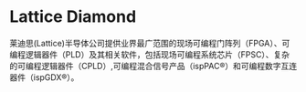 <!-- README.md --- 
;; 
;; Description: 
;; Author: Hongyi Wu(吴鸿毅)
;; Email: wuhongyi@qq.com 
;; Created: 二 3月  6 22:28:14 2018 (+0800)
;; Last-Updated: 二 3月  6 22:35:15 2018 (+0800)
;;           By: Hongyi Wu(吴鸿毅)
;;     Update #: 2
;; URL: http://wuhongyi.cn -->

# Lattice Diamond

莱迪思(Lattice)半导体公司提供业界最广范围的现场可编程门阵列（FPGA）、可编程逻辑器件（PLD）及其相关软件，包括现场可编程系统芯片（FPSC）、复杂的可编程逻辑器件（CPLD）,可编程混合信号产品（ispPAC®）和可编程数字互连器件（ispGDX®）。



<!-- README.md ends here -->
